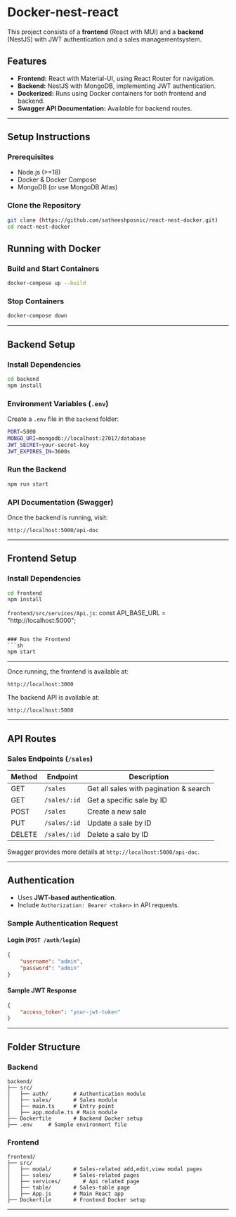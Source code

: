 # Docker-nest-react

This project consists of a **frontend** (React with MUI) and a **backend** (NestJS) with JWT authentication and a sales managementsystem.

## Features

- **Frontend:** React with Material-UI, using React Router for navigation.
- **Backend:** NestJS with MongoDB, implementing JWT authentication.
- **Dockerized:** Runs using Docker containers for both frontend and backend.
- **Swagger API Documentation:** Available for backend routes.

---

## Setup Instructions

### Prerequisites
- Node.js (>=18)
- Docker & Docker Compose
- MongoDB (or use MongoDB Atlas)

### Clone the Repository
```sh
git clone (https://github.com/satheeshposnic/react-nest-docker.git)
cd react-nest-docker
```

## Running with Docker

### Build and Start Containers
```sh
docker-compose up --build
```

### Stop Containers
```sh
docker-compose down
```

---

## Backend Setup

### Install Dependencies
```sh
cd backend
npm install
```

### Environment Variables (`.env`)
Create a `.env` file in the `backend` folder:
```sh
PORT=5000
MONGO_URI=mongodb://localhost:27017/database
JWT_SECRET=your-secret-key
JWT_EXPIRES_IN=3600s
```

### Run the Backend
```sh
npm run start
```

### API Documentation (Swagger)
Once the backend is running, visit:
```
http://localhost:5000/api-doc
```

---

## Frontend Setup

### Install Dependencies
```sh
cd frontend
npm install
```

`frontend/src/services/Api.js`:
const API_BASE_URL = "http://localhost:5000";
```

### Run the Frontend
```sh
npm start
```

---

Once running, the frontend is available at:
```
http://localhost:3000
```

The backend API is available at:
```
http://localhost:5000
```

---

## API Routes

### Sales Endpoints (`/sales`)
| Method | Endpoint      | Description |
|--------|-------------|-------------|
| GET    | `/sales`    | Get all sales with pagination & search |
| GET    | `/sales/:id` | Get a specific sale by ID |
| POST   | `/sales`    | Create a new sale |
| PUT    | `/sales/:id` | Update a sale by ID |
| DELETE | `/sales/:id` | Delete a sale by ID |

Swagger provides more details at `http://localhost:5000/api-doc`.

---

## Authentication
- Uses **JWT-based authentication**.
- Include `Authorization: Bearer <token>` in API requests.

### Sample Authentication Request
#### Login (`POST /auth/login`)
```json
{
    "username": "admin",
    "password": "admin"
}
```
#### Sample JWT Response
```json
{
    "access_token": "your-jwt-token"
}
```

---

## Folder Structure

### Backend
```
backend/
├── src/
│   ├── auth/        # Authentication module
│   ├── sales/       # Sales module
│   ├── main.ts      # Entry point
│   ├── app.module.ts # Main module
├── Dockerfile       # Backend Docker setup
├── .env     # Sample environment file
```

### Frontend
```
frontend/
├── src/
│   ├── modal/       # Sales-related add,edit,view modal pages
│	├── sales/       # Sales-related pages
│	├── services/       # Api related page
│	├── table/       # Sales-table page
│   ├── App.js       # Main React app
├── Dockerfile       # Frontend Docker setup
```

---
